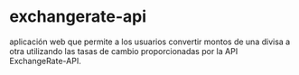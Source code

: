 # exchangerate-api
aplicación web que permite a los usuarios convertir montos de una divisa a otra utilizando las tasas de cambio proporcionadas por la API ExchangeRate-API. 
